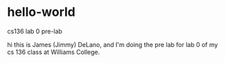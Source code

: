 # hello-world
cs136 lab 0 pre-lab

hi this is James (Jimmy) DeLano, and I'm doing the pre lab for lab 0 of my cs 136 class at Williams College.
